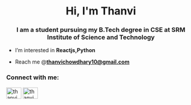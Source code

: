 <h1 align="center">Hi, I'm Thanvi</h1>
<h3 align="center">I am a student pursuing my B.Tech degree in CSE at SRM Institute of Science and Technology</h3>

- I’m interested in **Reactjs,Python**

- Reach me @**thanvichowdhary10@gmail.com**

<h3 align="left">Connect with me:</h3>
<p align="left">
<a href="https://www.linkedin.com/in/thanvi-chowdhary" target="blank"><img align="center" src="https://raw.githubusercontent.com/rahuldkjain/github-profile-readme-generator/master/src/images/icons/Social/linked-in-alt.svg" alt="thanvi chowdhary" height="30" width="40" /></a>
<a href="https://twitter.com/ThanviChowdhary?t=9Iy3KhZAfvUNqaljLVpaHA&s=08" target="blank"><img align="center" src="https://raw.githubusercontent.com/rahuldkjain/github-profile-readme-generator/master/src/images/icons/Social/twitter.svg" alt="thanvi chowdhary" height="30" width="40" /></a>




<!---
ThanviChowdhary/ThanviChowdhary is a ✨ special ✨ repository because its `README.md` (this file) appears on your GitHub profile.
You can click the Preview link to take a look at your changes.
--->
